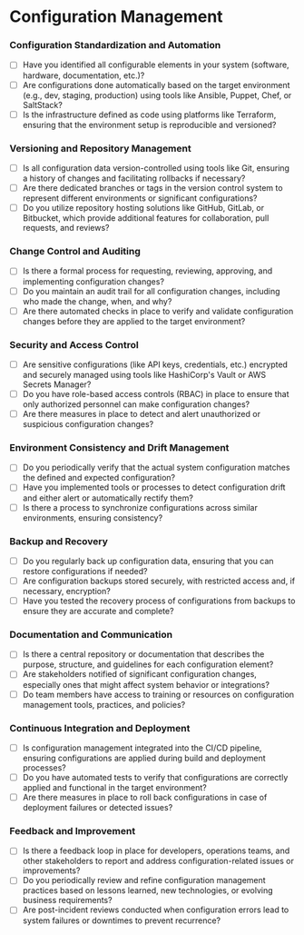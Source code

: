 # Configuration Management

### **Configuration Standardization and Automation**

- [ ]  Have you identified all configurable elements in your system (software, hardware, documentation, etc.)?
- [ ]  Are configurations done automatically based on the target environment (e.g., dev, staging, production) using tools like Ansible, Puppet, Chef, or SaltStack?
- [ ]  Is the infrastructure defined as code using platforms like Terraform, ensuring that the environment setup is reproducible and versioned?

### **Versioning and Repository Management**

- [ ]  Is all configuration data version-controlled using tools like Git, ensuring a history of changes and facilitating rollbacks if necessary?
- [ ]  Are there dedicated branches or tags in the version control system to represent different environments or significant configurations?
- [ ]  Do you utilize repository hosting solutions like GitHub, GitLab, or Bitbucket, which provide additional features for collaboration, pull requests, and reviews?

### **Change Control and Auditing**

- [ ]  Is there a formal process for requesting, reviewing, approving, and implementing configuration changes?
- [ ]  Do you maintain an audit trail for all configuration changes, including who made the change, when, and why?
- [ ]  Are there automated checks in place to verify and validate configuration changes before they are applied to the target environment?

### **Security and Access Control**

- [ ]  Are sensitive configurations (like API keys, credentials, etc.) encrypted and securely managed using tools like HashiCorp's Vault or AWS Secrets Manager?
- [ ]  Do you have role-based access controls (RBAC) in place to ensure that only authorized personnel can make configuration changes?
- [ ]  Are there measures in place to detect and alert unauthorized or suspicious configuration changes?

### **Environment Consistency and Drift Management**

- [ ]  Do you periodically verify that the actual system configuration matches the defined and expected configuration?
- [ ]  Have you implemented tools or processes to detect configuration drift and either alert or automatically rectify them?
- [ ]  Is there a process to synchronize configurations across similar environments, ensuring consistency?

### **Backup and Recovery**

- [ ]  Do you regularly back up configuration data, ensuring that you can restore configurations if needed?
- [ ]  Are configuration backups stored securely, with restricted access and, if necessary, encryption?
- [ ]  Have you tested the recovery process of configurations from backups to ensure they are accurate and complete?

### **Documentation and Communication**

- [ ]  Is there a central repository or documentation that describes the purpose, structure, and guidelines for each configuration element?
- [ ]  Are stakeholders notified of significant configuration changes, especially ones that might affect system behavior or integrations?
- [ ]  Do team members have access to training or resources on configuration management tools, practices, and policies?

### **Continuous Integration and Deployment**

- [ ]  Is configuration management integrated into the CI/CD pipeline, ensuring configurations are applied during build and deployment processes?
- [ ]  Do you have automated tests to verify that configurations are correctly applied and functional in the target environment?
- [ ]  Are there measures in place to roll back configurations in case of deployment failures or detected issues?

### **Feedback and Improvement**

- [ ]  Is there a feedback loop in place for developers, operations teams, and other stakeholders to report and address configuration-related issues or improvements?
- [ ]  Do you periodically review and refine configuration management practices based on lessons learned, new technologies, or evolving business requirements?
- [ ]  Are post-incident reviews conducted when configuration errors lead to system failures or downtimes to prevent recurrence?
